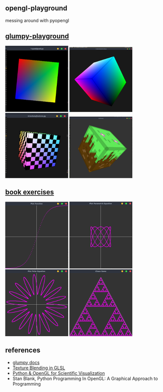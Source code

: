 opengl-playground
---
messing around with pyopengl

[glumpy-playground](glumpy-playground)
---
<p float="left">
  <img src="resources/12.png" width="200">
  <img src="resources/13.png" width="200">
  <img src="resources/14.png" width="200">
  <img src="resources/11.png" width="200">
</p>

[book exercises](opengl-book-examples)
---
<p float="left">
  <img src="resources/02.png" width="200">
  <img src="resources/3.png" width="200">
  <img src="resources/4.png" width="200">
  <img src="resources/6.png" width="200">
</p>

references
---
 - [glumpy docs](https://glumpy.readthedocs.io)
 - [Texture Blending in GLSL](http://distrustsimplicity.net/articles/texture-blending-in-glsl/)
 - [Python & OpenGL for Scientific Visualization](http://www.labri.fr/perso/nrougier/python-opengl/)
 - Stan Blank, Python Programming In OpenGL: A Graphical Approach to Programming

